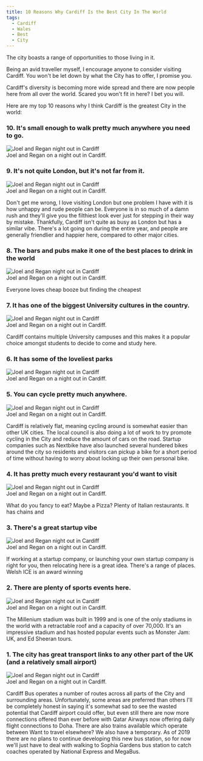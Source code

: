 ```yaml
---
title: 10 Reasons Why Cardiff Is the Best City In The World
tags:
  - Cardiff
  - Wales
  - Best
  - City
---
```


The city boasts a range of opportunities to those living in it. 

Being an avid traveller myself, I encourage anyone to consider visiting Cardiff. You won't be let down by what the City has to offer, I promise you.

Cardiff's diversity is becoming more wide spread and there are now people here from all over the world.
Scared you won't fit in here? I bet you will.

Here are my top 10 reasons why I think Cardiff is the greatest City in the world:

<!--more-->

### 10. It's small enough to walk pretty much anywhere you need to go.
<div class="card mb-3"> 
    <img class="card-img-top lazy-img" data-src="/static/img/posts/cardiff-is-awesome/walking.gif" title="Joel and Regan night out in Cardiff" alt="Joel and Regan night out in Cardiff">
    <div class="card-body bg-light">
        <div class="card-text"> Joel and Regan on a night out in Cardiff.</div>
    </div>
</div>

### 9. It's not quite London, but it's not far from it.

<div class="card mb-3"> 
    <img class="card-img-top lazy-img" data-src="/static/img/posts/cardiff-is-awesome/london.gif" title="Joel and Regan night out in Cardiff" alt="Joel and Regan night out in Cardiff">
    <div class="card-body bg-light">
        <div class="card-text"> Joel and Regan on a night out in Cardiff.</div>
    </div>
</div>

Don't get me wrong, I love visiting London but one problem I have with it is how unhappy and rude people can be. Everyone is in so much of a damn rush and they'll give you the filthiest look ever just for stepping in their way by mistake. Thankfully, Cardiff isn't quite as busy as London but has a similar vibe. There's a lot going on during the entire year, and people are generally friendlier and happier here, compared to other major cities.

### 8. The bars and pubs make it one of the best places to drink in the world
<div class="card mb-3"> 
    <img class="card-img-top lazy-img" data-src="/static/img/posts/cardiff-is-awesome/drunk.gif" title="Joel and Regan night out in Cardiff" alt="Joel and Regan night out in Cardiff">
    <div class="card-body bg-light">
        <div class="card-text"> Joel and Regan on a night out in Cardiff.</div>
    </div>
</div>

Everyone loves cheap booze but finding the cheapest

### 7. It has one of the biggest University cultures in the country.
<div class="card mb-3"> 
    <img class="card-img-top lazy-img" data-src="/static/img/posts/cardiff-is-awesome/university.gif" title="Joel and Regan night out in Cardiff" alt="Joel and Regan night out in Cardiff">
    <div class="card-body bg-light">
        <div class="card-text"> Joel and Regan on a night out in Cardiff.</div>
    </div>
</div>

Cardiff contains multiple University campuses and this makes it a popular choice amongst students to decide to come and study here.

### 6. It has some of the loveliest parks
<div class="card mb-3"> 
    <img class="card-img-top lazy-img" data-src="/static/img/posts/cardiff-is-awesome/parks.gif" title="Joel and Regan night out in Cardiff" alt="Joel and Regan night out in Cardiff">
    <div class="card-body bg-light">
        <div class="card-text"> Joel and Regan on a night out in Cardiff.</div>
    </div>
</div>

### 5. You can cycle pretty much anywhere.
<div class="card mb-3"> 
    <img class="card-img-top lazy-img" data-src="/static/img/posts/cardiff-is-awesome/cycle.gif" title="Joel and Regan night out in Cardiff" alt="Joel and Regan night out in Cardiff">
    <div class="card-body bg-light">
        <div class="card-text"> Joel and Regan on a night out in Cardiff.</div>
    </div>
</div>

Cardiff is relatively flat, meaning cycling around is somewhat easier than other UK cities. The local council is also doing a lot of work to try promote cycling in the City and reduce the amount of cars on the road. Startup companies such as Nextbike have also launched several hundered bikes around the city so residents and visitors can pickup a bike for a short period of time without having to worry about locking up their own personal bike.

### 4. It has pretty much every restaurant you'd want to visit
<div class="card mb-3"> 
    <img class="card-img-top lazy-img" data-src="/static/img/posts/cardiff-is-awesome/food.gif" title="Joel and Regan night out in Cardiff" alt="Joel and Regan night out in Cardiff">
    <div class="card-body bg-light">
        <div class="card-text"> Joel and Regan on a night out in Cardiff.</div>
    </div>
</div>

What do you fancy to eat? Maybe a Pizza? Plenty of Italian restaurants. It has chains and 

### 3. There's a great startup vibe
<div class="card mb-3"> 
    <img class="card-img-top lazy-img" data-src="/static/img/posts/cardiff-is-awesome/startup.gif" title="Joel and Regan night out in Cardiff" alt="Joel and Regan night out in Cardiff">
    <div class="card-body bg-light">
        <div class="card-text"> Joel and Regan on a night out in Cardiff.</div>
    </div>
</div>

If working at a startup company, or launching your own startup company is right for you, then relocating here is a great idea. There's a range of places. 
Welsh ICE is an award winning 

### 2. There are plenty of sports events here.
<div class="card mb-3"> 
    <img class="card-img-top lazy-img" data-src="/static/img/posts/cardiff-is-awesome/sports.gif" title="Joel and Regan night out in Cardiff" alt="Joel and Regan night out in Cardiff">
    <div class="card-body bg-light">
        <div class="card-text"> Joel and Regan on a night out in Cardiff.</div>
    </div>
</div>

The Millenium stadium was built in 1999 and is one of the only stadiums in the world with a retractable roof and a capacity of over 70,000. It's an impressive stadium and has hosted popular events such as Monster Jam: UK, and Ed Sheeran tours.

### 1. The city has great transport links to any other part of the UK (and a relatively small airport)
<div class="card mb-3"> 
    <img class="card-img-top lazy-img" data-src="/static/img/posts/cardiff-is-awesome/transport.gif" title="Joel and Regan night out in Cardiff" alt="Joel and Regan night out in Cardiff">
    <div class="card-body bg-light">
        <div class="card-text"> Joel and Regan on a night out in Cardiff.</div>
    </div>
</div>

Cardiff Bus operates a number of routes across all parts of the City and surrounding areas. Unfortunately, some areas are preferred than others 
I'll be completely honest in saying it's somewhat sad to see the wasted potential that Cardiff airport could offer, but even still there are now more connections offered than ever before with Qatar Airways now offering daily flight connections to Doha.
There are also trains available which operate between 
Want to travel elsewhere? We also have a temporary. As of 2019 there are no plans to continue developing this new bus station, so for now we'll just have to deal with walking to Sophia Gardens bus station to catch coaches operated by National Express and MegaBus.

